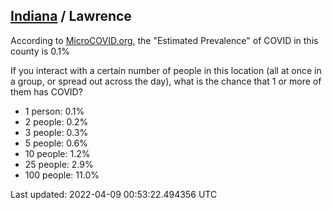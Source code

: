 
## [Indiana](/united-states/indiana) / Lawrence

According to [MicroCOVID.org](http://microcovid.org),
the "Estimated Prevalence" of COVID in this county is 0.1%

If you interact with a certain number of people in this location
(all at once in a group, or spread out across the day), what is the chance that
1 or more of them has COVID?

- 1 person: 0.1%
- 2 people: 0.2%
- 3 people: 0.3%
- 5 people: 0.6%
- 10 people: 1.2%
- 25 people: 2.9%
- 100 people: 11.0%

Last updated: 2022-04-09 00:53:22.494356 UTC
